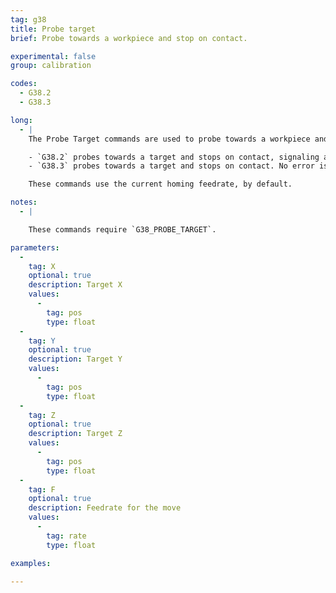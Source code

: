 ```yaml
---
tag: g38
title: Probe target
brief: Probe towards a workpiece and stop on contact.

experimental: false
group: calibration

codes:
  - G38.2
  - G38.3

long:
  - |
    The Probe Target commands are used to probe towards a workpiece and determine its precise position. The Z endstop doubles as the probe for these commands. You might, for example, use a grounded metal workpiece, with a metal probe spliced into the Z endstop circuit.

    - `G38.2` probes towards a target and stops on contact, signaling an error if it reaches the target position without triggering the Z endstop.
    - `G38.3` probes towards a target and stops on contact. No error is given if it fails to trigger the Z endstop.

    These commands use the current homing feedrate, by default.

notes:
  - |

    These commands require `G38_PROBE_TARGET`.

parameters:
  -
    tag: X
    optional: true
    description: Target X
    values:
      -
        tag: pos
        type: float
  -
    tag: Y
    optional: true
    description: Target Y
    values:
      -
        tag: pos
        type: float
  -
    tag: Z
    optional: true
    description: Target Z
    values:
      -
        tag: pos
        type: float
  -
    tag: F
    optional: true
    description: Feedrate for the move
    values:
      -
        tag: rate
        type: float

examples:

---
```



